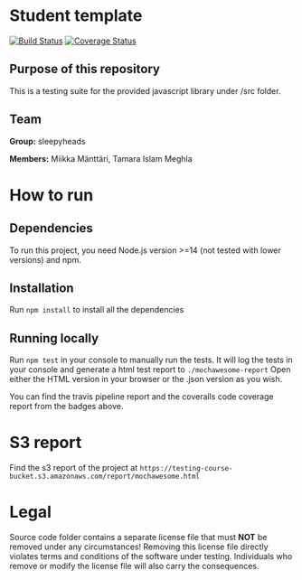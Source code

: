 # Student template

[![Build Status](https://travis-ci.org/tamaraislam/Software-Testing.svg?branch=main)](https://travis-ci.org/tamaraislam/Software-Testing)
[![Coverage Status](https://coveralls.io/repos/github/tamaraislam/Software-Testing/badge.svg?branch=main)](https://coveralls.io/github/tamaraislam/Software-Testing?branch=main)

## Purpose of this repository

This is a testing suite for the provided javascript library under /src folder.

## Team

**Group:** sleepyheads

**Members:** Miikka Mänttäri, Tamara Islam Meghla

# How to run

## Dependencies

To run this project, you need Node.js version >=14 (not tested with lower versions) and npm.

## Installation

Run ``npm install`` to install all the dependencies

## Running locally

Run ``npm test`` in your console to manually run the tests. It will log the tests in your console and generate a html test report to ``./mochawesome-report`` Open either the HTML version in your browser or the .json version as you wish.

You can find the travis pipeline report and the coveralls code coverage report from the badges above.

# S3 report

Find the s3 report of the project at ``https://testing-course-bucket.s3.amazonaws.com/report/mochawesome.html``

# Legal

Source code folder contains a separate license file that must **NOT** be removed under any circumstances!
Removing this license file directly violates terms and conditions of the software under testing.
Individuals who remove or modify the license file will also carry the consequences.